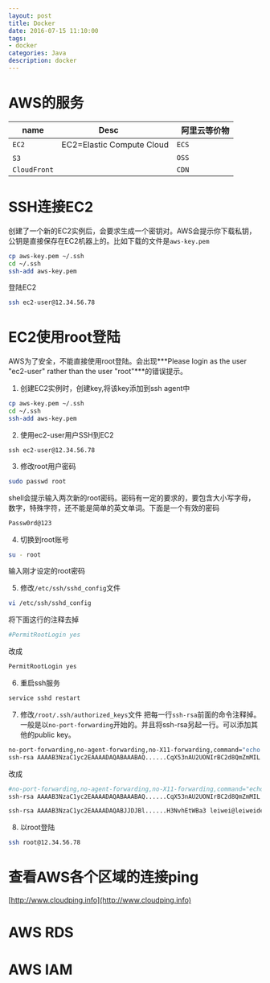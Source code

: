 ```yaml
---
layout: post
title: Docker
date: 2016-07-15 11:10:00
tags:
- docker
categories: Java
description: docker
---
```



# AWS的服务

|      name     |                 Desc                       |    阿里云等价物   |
| ------------- | ------------------------------------------ | --------------- |
| `EC2`         | EC2=Elastic Compute Cloud                  | `ECS`           |
| `S3`          |                                            | `OSS`           |
| `CloudFront`  |                                            | `CDN`           |

# SSH连接EC2
创建了一个新的EC2实例后，会要求生成一个密钥对。AWS会提示你下载私钥，公钥是直接保存在EC2机器上的。比如下载的文件是`aws-key.pem`
```bash
cp aws-key.pem ~/.ssh
cd ~/.ssh
ssh-add aws-key.pem
```


登陆EC2
```bash
ssh ec2-user@12.34.56.78
```






# EC2使用root登陆
AWS为了安全，不能直接使用root登陆。会出现***Please login as the user "ec2-user" rather than the user "root"***的错误提示。    
1. 创建EC2实例时，创建key,将该key添加到ssh agent中
```bash
cp aws-key.pem ~/.ssh
cd ~/.ssh
ssh-add aws-key.pem
```
2. 使用ec2-user用户SSH到EC2
```
ssh ec2-user@12.34.56.78
```

3. 修改root用户密码
```bash
sudo passwd root
```
shell会提示输入两次新的root密码。密码有一定的要求的，要包含大小写字母，数字，特殊字符，还不能是简单的英文单词。下面是一个有效的密码
```bash
Passw0rd@123
```

4. 切换到root账号
```bash
su - root
```
输入刚才设定的root密码

5. 修改`/etc/ssh/sshd_config`文件
```bash
vi /etc/ssh/sshd_config
```
将下面这行的注释去掉
```bash
#PermitRootLogin yes
```
改成
```bash
PermitRootLogin yes
```

6. 重启ssh服务
```bash
service sshd restart
```

7. 修改`/root/.ssh/authorized_keys`文件
把每一行`ssh-rsa`前面的命令注释掉。一般是以`no-port-forwarding`开始的。并且将ssh-rsa另起一行。可以添加其他的public key。
```bash
no-port-forwarding,no-agent-forwarding,no-X11-forwarding,command="echo 'Please login as the user \"ec2-user\" rather than the user \"root\".';echo;sleep 10"
ssh-rsa AAAAB3NzaC1yc2EAAAADAQABAAABAQ......CqX53nAU2UONIrBC2d8QmZmMIL aws-key

```
改成
```bash
#no-port-forwarding,no-agent-forwarding,no-X11-forwarding,command="echo 'Please login as the user \"ec2-user\" rather than the user \"root\".';echo;sleep 10"
ssh-rsa AAAAB3NzaC1yc2EAAAADAQABAAABAQ......CqX53nAU2UONIrBC2d8QmZmMIL aws-key

ssh-rsa AAAAB3NzaC1yc2EAAAADAQABJJDJBl......H3NvhEtWBa3 leiwei@leiweideMacBook-Pro.local
```

8. 以root登陆
```bash
ssh root@12.34.56.78
```
# 查看AWS各个区域的连接ping
[http://www.cloudping.info](http://www.cloudping.info)

# AWS RDS



# AWS IAM


